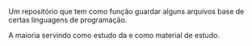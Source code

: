 Um repositório que tem como função guardar alguns arquivos base de certas linguagens de programação.

A maioria servindo como estudo da e como material de estudo.
